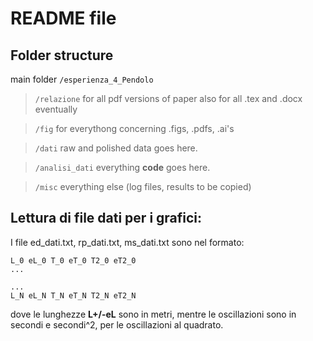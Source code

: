 README file
===========

Folder structure
----------------
main folder `/esperienza_4_Pendolo`

> `/relazione`
    for all pdf versions of paper
    also for all .tex and .docx eventually

> `/fig`
    for everythong concerning .figs, .pdfs, .ai's

> `/dati`
    raw and polished data goes here.

> `/analisi_dati`
    everything __code__ goes here.

> `/misc`
    everything else (log files, results to be 
    copied)

Lettura di file dati per i grafici:
-----------------------------------

I file ed_dati.txt, rp_dati.txt, ms_dati.txt sono nel formato:

```
L_0 eL_0 T_0 eT_0 T2_0 eT2_0
...

...
L_N eL_N T_N eT_N T2_N eT2_N
```
dove le lunghezze **L+/-eL** sono in metri, mentre le oscillazioni sono in secondi e  secondi^2, per le oscillazioni al quadrato. 
